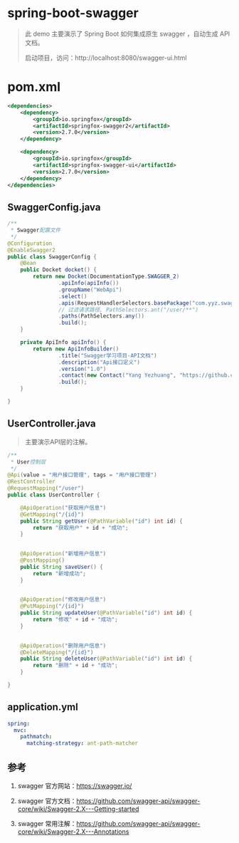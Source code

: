 # spring-boot-swagger

> 此 demo 主要演示了 Spring Boot 如何集成原生 swagger ，自动生成 API 文档。
>
> 启动项目，访问：http://localhost:8080/swagger-ui.html

# pom.xml

```xml
<dependencies>
    <dependency>
        <groupId>io.springfox</groupId>
        <artifactId>springfox-swagger2</artifactId>
        <version>2.7.0</version>
    </dependency>

    <dependency>
        <groupId>io.springfox</groupId>
        <artifactId>springfox-swagger-ui</artifactId>
        <version>2.7.0</version>
    </dependency>
</dependencies>
```

## SwaggerConfig.java

```java
/**
 * Swagger配置文件
 */
@Configuration
@EnableSwagger2
public class SwaggerConfig {
    @Bean
    public Docket docket() {
        return new Docket(DocumentationType.SWAGGER_2)
                .apiInfo(apiInfo())
                .groupName("WebApi")
                .select()
                .apis(RequestHandlerSelectors.basePackage("com.yyz.swagger.controller"))
                // 过滤请求路径, PathSelectors.ant("/user/**")
                .paths(PathSelectors.any())
                .build();
    }

    private ApiInfo apiInfo() {
        return new ApiInfoBuilder()
                .title("Swagger学习项目-API文档")
                .description("Api接口定义")
                .version("1.0")
                .contact(new Contact("Yang Yezhuang", "https://github.com/yangyezhuang", "123456@qq.com"))
                .build();
    }

}
```

## UserController.java

> 主要演示API层的注解。

```java
/**
 * User控制层
 */
@Api(value = "用户接口管理", tags = "用户接口管理")
@RestController
@RequestMapping("/user")
public class UserController {

    @ApiOperation("获取用户信息")
    @GetMapping("/{id}")
    public String getUser(@PathVariable("id") int id) {
        return "获取用户" + id + "成功";
    }

    
    @ApiOperation("新增用户信息")
    @PostMapping()
    public String saveUser() {
        return "新增成功";
    }

    
    @ApiOperation("修改用户信息")
    @PutMapping("/{id}")
    public String updateUser(@PathVariable("id") int id) {
        return "修改" + id + "成功";
    }

    
    @ApiOperation("删除用户信息")
    @DeleteMapping("/{id}")
    public String deleteUser(@PathVariable("id") int id) {
        return "删除" + id + "成功";
    }

}
```

## application.yml
```yaml
spring:
  mvc:
    pathmatch:
      matching-strategy: ant-path-matcher
```

## 参考

1. swagger 官方网站：https://swagger.io/

2. swagger 官方文档：https://github.com/swagger-api/swagger-core/wiki/Swagger-2.X---Getting-started

3. swagger 常用注解：https://github.com/swagger-api/swagger-core/wiki/Swagger-2.X---Annotations